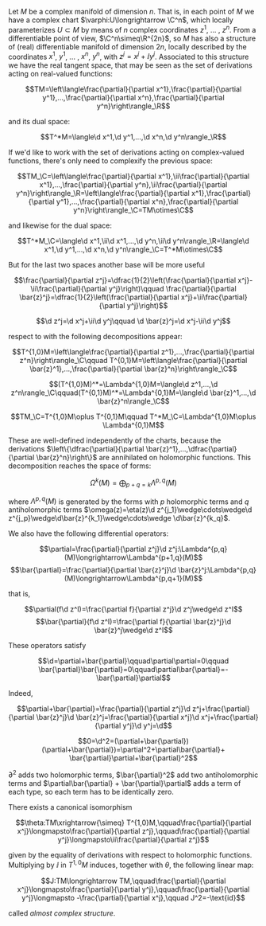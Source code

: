 Let $M$ be a complex manifold of dimension $n$. That is, in each point of $M$ we have a complex chart $\varphi:U\longrightarrow \C^n$, which locally parameterizes $U\subset M$ by means of $n$ complex coordinates $z^1$, ... , $z^n$. From a differentiable point of view, $\C^n\simeq\R^{2n}$, so $M$ has also a structure of (real) differentiable manifold of dimension $2n$, locally described by the coordinates $x^1$, $y^1$, ... , $x^n$, $y^n$, with $z^j=x^j+\ii y^j$. Associated to this structure we have the real tangent space, that may be seen as the set of derivations acting on real-valued functions:

$$TM=\left\langle\frac{\partial}{\partial x^1},\frac{\partial}{\partial y^1},...,\frac{\partial}{\partial x^n},\frac{\partial}{\partial y^n}\right\rangle_\R$$

and its dual space:

$$T^*M=\langle\d x^1,\d y^1,...,\d x^n,\d y^n\rangle_\R$$

If we'd like to work with the set of derivations acting on complex-valued functions, there's only need to complexify the previous space:

$$TM_\C=\left\langle\frac{\partial}{\partial x^1},\ii\frac{\partial}{\partial x^1},...,\frac{\partial}{\partial y^n},\ii\frac{\partial}{\partial y^n}\right\rangle_\R=\left\langle\frac{\partial}{\partial x^1},\frac{\partial}{\partial y^1},...,\frac{\partial}{\partial x^n},\frac{\partial}{\partial y^n}\right\rangle_\C=TM\otimes\C$$

and likewise for the dual space:

$$T^*M_\C=\langle\d x^1,\ii\d x^1,...,\d y^n,\ii\d y^n\rangle_\R=\langle\d x^1,\d y^1,...,\d x^n,\d y^n\rangle_\C=T^*M\otimes\C$$

But for the last two spaces another base will be more useful

$$\frac{\partial}{\partial z^j}=\dfrac{1}{2}\left(\frac{\partial}{\partial x^j}-\ii\frac{\partial}{\partial y^j}\right)\qquad
\frac{\partial}{\partial \bar{z}^j}=\dfrac{1}{2}\left(\frac{\partial}{\partial x^j}+\ii\frac{\partial}{\partial y^j}\right)$$

$$\d z^j=\d x^j+\ii\d y^j\qquad
\d \bar{z}^j=\d x^j-\ii\d y^j$$

respect to with the following decompositions appear:

$$T^{1,0}M=\left\langle\frac{\partial}{\partial z^1},...,\frac{\partial}{\partial z^n}\right\rangle_\C\qquad T^{0,1}M=\left\langle\frac{\partial}{\partial \bar{z}^1},...,\frac{\partial}{\partial \bar{z}^n}\right\rangle_\C$$

$$(T^{1,0}M)^*=\Lambda^{1,0}M=\langle\d z^1,...,\d z^n\rangle_\C\qquad(T^{0,1}M)^*=\Lambda^{0,1}M=\langle\d \bar{z}^1,...,\d \bar{z}^n\rangle_\C$$

$$TM_\C=T^{1,0}M\oplus T^{0,1}M\qquad T^*M_\C=\Lambda^{1,0}M\oplus \Lambda^{0,1}M$$

These are well-defined independently of the charts, because the derivations $\left\{\dfrac{\partial}{\partial \bar{z}^1},...,\dfrac{\partial}{\partial \bar{z}^n}\right\}$ are annihilated on holomorphic functions. This decomposition reaches the space of forms:

$$\Omega^k(M)=\bigoplus_{p+q=k}\Lambda^{p,q}(M)$$

where $\Lambda^{p,q}(M)$ is generated by the forms with $p$ holomorphic terms and $q$ antiholomorphic terms $\omega(z)=\eta(z)\d z^{j_1}\wedge\cdots\wedge\d z^{j_p}\wedge\d\bar{z}^{k_1}\wedge\cdots\wedge \d\bar{z}^{k_q}$.

We also have the following differential operators:

$$\partial=\frac{\partial}{\partial z^j}\d z^j:\Lambda^{p,q}(M)\longrightarrow\Lambda^{p+1,q}(M)$$
$$\bar{\partial}=\frac{\partial}{\partial \bar{z}^j}\d \bar{z}^j:\Lambda^{p,q}(M)\longrightarrow\Lambda^{p,q+1}(M)$$

that is, 

$$\partial(f\d z^I)=\frac{\partial f}{\partial z^j}\d z^j\wedge\d z^I$$
$$\bar{\partial}(f\d z^I)=\frac{\partial f}{\partial \bar{z}^j}\d \bar{z}^j\wedge\d z^I$$ 

These operators satisfy

$$\d=\partial+\bar{\partial}\qquad\partial\partial=0\qquad \bar{\partial}\bar{\partial}=0\qquad\partial\bar{\partial}=-\bar{\partial}\partial$$

Indeed,

$$\partial+\bar{\partial}=\frac{\partial}{\partial z^j}\d z^j+\frac{\partial}{\partial \bar{z}^j}\d \bar{z}^j=\frac{\partial}{\partial x^j}\d x^j+\frac{\partial}{\partial y^j}\d y^j=\d$$

$$0=\d^2=(\partial+\bar{\partial})(\partial+\bar{\partial})=\partial^2+\partial\bar{\partial}+ \bar{\partial}\partial+\bar{\partial}^2$$

$\partial^2$ adds two holomorphic terms, $\bar{\partial}^2$ add two antiholomorphic terms and $\partial\bar{\partial} + \bar{\partial}\partial$ adds a term of each type, so each term has to be identically zero. 

There exists a canonical isomorphism

$$\theta:TM\xrightarrow{\simeq} T^{1,0}M,\qquad\frac{\partial}{\partial x^j}\longmapsto\frac{\partial}{\partial z^j},\qquad\frac{\partial}{\partial y^j}\longmapsto\ii\frac{\partial}{\partial z^j}$$

given by the equality of derivations with respect to holomorphic functions. Multiplying by $\ii$ in $T^{1,0}M$ induces, together with $\theta$, the following linear map:

$$J:TM\longrightarrow TM,\qquad\frac{\partial}{\partial x^j}\longmapsto\frac{\partial}{\partial y^j},\qquad\frac{\partial}{\partial y^j}\longmapsto -\frac{\partial}{\partial x^j},\qquad J^2=-\text{id}$$

called _almost complex structure_.
